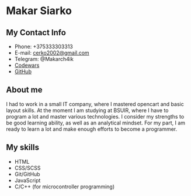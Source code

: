 # Makar Siarko
## My Contact Info
* Phone: +375333303313
* E-mail: cerko2002@gmail.com
* Telegram: @Makarch4ik
* [Codewars](адрес "https://www.codewars.com/users/Makarius")
* [GitHub](адрес "https://github.com/MakarSiarko?tab=repositories")
## About me
I had to work in a small IT company, where I mastered opencart and basic layout skills.
At the moment I am studying at BSUIR, where I have to program a lot and master various technologies.
I consider my strengths to be good learning ability, as well as an analytical mindset. For my part, I am ready to learn a lot and make enough efforts to become a programmer.
## My skills
* HTML
* CSS/SCSS
* Git/GitHub
* JavaScript
* C/C++ (for microcontroller programming)
